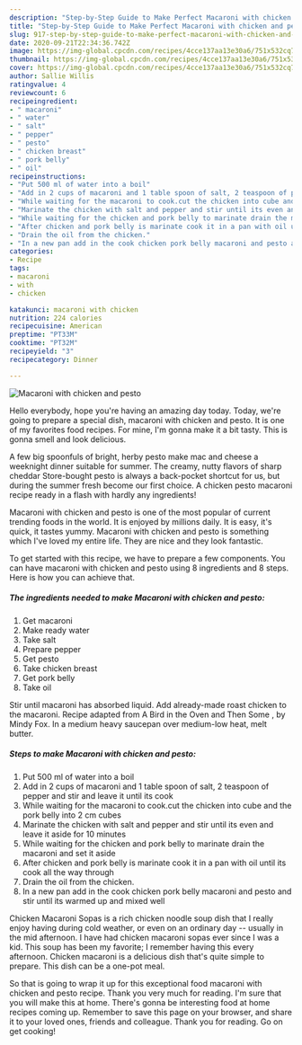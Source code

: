 ```yaml
---
description: "Step-by-Step Guide to Make Perfect Macaroni with chicken and pesto"
title: "Step-by-Step Guide to Make Perfect Macaroni with chicken and pesto"
slug: 917-step-by-step-guide-to-make-perfect-macaroni-with-chicken-and-pesto
date: 2020-09-21T22:34:36.742Z
image: https://img-global.cpcdn.com/recipes/4cce137aa13e30a6/751x532cq70/macaroni-with-chicken-and-pesto-recipe-main-photo.jpg
thumbnail: https://img-global.cpcdn.com/recipes/4cce137aa13e30a6/751x532cq70/macaroni-with-chicken-and-pesto-recipe-main-photo.jpg
cover: https://img-global.cpcdn.com/recipes/4cce137aa13e30a6/751x532cq70/macaroni-with-chicken-and-pesto-recipe-main-photo.jpg
author: Sallie Willis
ratingvalue: 4
reviewcount: 6
recipeingredient:
- " macaroni"
- " water"
- " salt"
- " pepper"
- " pesto"
- " chicken breast"
- " pork belly"
- " oil"
recipeinstructions:
- "Put 500 ml of water into a boil"
- "Add in 2 cups of macaroni and 1 table spoon of salt, 2 teaspoon of pepper and stir and leave it until its cook"
- "While waiting for the macaroni to cook.cut the chicken into cube and the pork belly into 2 cm cubes"
- "Marinate the chicken with salt and pepper and stir until its even and leave it aside for 10 minutes"
- "While waiting for the chicken and pork belly to marinate drain the macaroni and set it aside"
- "After chicken and pork belly is marinate cook it in a pan with oil until its cook all the way through"
- "Drain the oil from the chicken."
- "In a new pan add in the cook chicken pork belly macaroni and pesto and stir until its warmed up and mixed well"
categories:
- Recipe
tags:
- macaroni
- with
- chicken

katakunci: macaroni with chicken 
nutrition: 224 calories
recipecuisine: American
preptime: "PT33M"
cooktime: "PT32M"
recipeyield: "3"
recipecategory: Dinner

---
```



![Macaroni with chicken and pesto](https://img-global.cpcdn.com/recipes/4cce137aa13e30a6/751x532cq70/macaroni-with-chicken-and-pesto-recipe-main-photo.jpg)

Hello everybody, hope you're having an amazing day today. Today, we're going to prepare a special dish, macaroni with chicken and pesto. It is one of my favorites food recipes. For mine, I'm gonna make it a bit tasty. This is gonna smell and look delicious.

A few big spoonfuls of bright, herby pesto make mac and cheese a weeknight dinner suitable for summer. The creamy, nutty flavors of sharp cheddar Store-bought pesto is always a back-pocket shortcut for us, but during the summer fresh become our first choice. A chicken pesto macaroni recipe ready in a flash with hardly any ingredients!

Macaroni with chicken and pesto is one of the most popular of current trending foods in the world. It is enjoyed by millions daily. It is easy, it's quick, it tastes yummy. Macaroni with chicken and pesto is something which I've loved my entire life. They are nice and they look fantastic.


To get started with this recipe, we have to prepare a few components. You can have macaroni with chicken and pesto using 8 ingredients and 8 steps. Here is how you can achieve that.

<!--inarticleads1-->

##### The ingredients needed to make Macaroni with chicken and pesto:

1. Get  macaroni
1. Make ready  water
1. Take  salt
1. Prepare  pepper
1. Get  pesto
1. Take  chicken breast
1. Get  pork belly
1. Take  oil


Stir until macaroni has absorbed liquid. Add already-made roast chicken to the macaroni. Recipe adapted from A Bird in the Oven and Then Some , by Mindy Fox. In a medium heavy saucepan over medium-low heat, melt butter. 

<!--inarticleads2-->

##### Steps to make Macaroni with chicken and pesto:

1. Put 500 ml of water into a boil
1. Add in 2 cups of macaroni and 1 table spoon of salt, 2 teaspoon of pepper and stir and leave it until its cook
1. While waiting for the macaroni to cook.cut the chicken into cube and the pork belly into 2 cm cubes
1. Marinate the chicken with salt and pepper and stir until its even and leave it aside for 10 minutes
1. While waiting for the chicken and pork belly to marinate drain the macaroni and set it aside
1. After chicken and pork belly is marinate cook it in a pan with oil until its cook all the way through
1. Drain the oil from the chicken.
1. In a new pan add in the cook chicken pork belly macaroni and pesto and stir until its warmed up and mixed well


Chicken Macaroni Sopas is a rich chicken noodle soup dish that I really enjoy having during cold weather, or even on an ordinary day -- usually in the mid afternoon. I have had chicken macaroni sopas ever since I was a kid. This soup has been my favorite; I remember having this every afternoon. Chicken macaroni is a delicious dish that&#39;s quite simple to prepare. This dish can be a one-pot meal. 

So that is going to wrap it up for this exceptional food macaroni with chicken and pesto recipe. Thank you very much for reading. I'm sure that you will make this at home. There's gonna be interesting food at home recipes coming up. Remember to save this page on your browser, and share it to your loved ones, friends and colleague. Thank you for reading. Go on get cooking!
